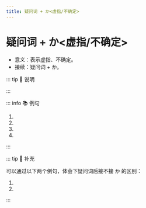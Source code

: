```yaml
---
title: 疑问词 + か<虚指/不确定>
---
```

            
# 疑问词 + か<虚指/不确定>

* 意义：表示虚指、不确定。
* 接续：疑问词 + か。

::: tip :bookmark: 说明

<grammer-content sentence="如果是**是非疑问句(也就是一般疑问句)**，可以使用 **はい / いいえ** 来回答；接在 **か** 后面的助词如果是 **が / を** ，一般会将 **が / を** 省略。" inline />

:::

::: info :books: 例句

1. <grammer-content id='1-6-2-0' sentence="A: スピーチコンテストのあとは**どこか**に[行/い]きましたか。" trans='演讲比赛之后，有没有去什么地方？' />
   <grammer-content id='1-6-2-1' sentence="B: いいえ、[私/わたし]はどこにもいきませんでした。" trans='不，我哪里也没去。' />
2. <grammer-content id='1-6-2-2' sentence="A: [日曜日/にちようび]は**どこか**に[行/い]きますか。" trans='周日有没有什么地方要去？' />
   <grammer-content id='1-6-2-3' sentence="B: はい、[友達/ともだち]のうちに[行/い]きます。" trans='有，我要去朋友家。' />
3. <grammer-content id='1-6-2-4' sentence="A: **[何/なに]か**<del>（を）</del>[飲/の]みますか。" trans='喝点儿啥？' />
   <grammer-content id='1-6-2-5' sentence="B: いいえ、けっこうです。" trans='不，不用了。' />
4. <grammer-content id='1-6-2-6' sentence="[部屋/へや]に**[誰/だれ]か**<del>（が）</del>います。" trans='房里有人。' />

:::

::: tip :bookmark: 补充

可以通过以下两个例句，体会下疑问词后接不接 か 的区别：

<div class='bunpou-block'>

1. <grammer-content id='1-6-2-7' sentence="A: [日曜日/にちようび]は**どこ**に[行/い]きましたか。" trans='周日你去哪儿了？（确定你去了，但不知道你去了哪里）' />
   <grammer-content id='1-6-2-8' sentence="B: [公園/こうえん]に[行/い]きました。" trans='我去了公园。' />
2. <grammer-content id='1-6-2-9' sentence="A: [日曜日/にちようび]は**どこか**に[行/い]きましたか。" trans='周日你去啥地方了么？（不确定你有没有去，也不知道去了哪）' />
   <grammer-content id='1-6-2-10' sentence="B: はい、[公園/こうえん]に[行/い]きました。 你有去哪里吗？" trans='我去了公园。' />

</div>

:::
